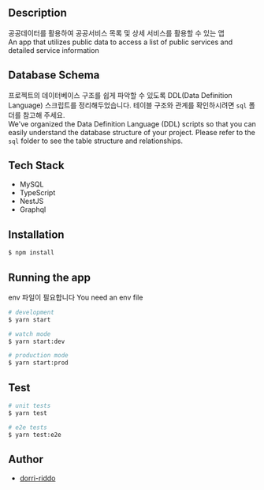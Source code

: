 ## Description

공공데이터를 활용하여 공공서비스 목록 및 상세 서비스를 활용할 수 있는 앱
<br />
An app that utilizes public data to access a list of public services and detailed service information

## Database Schema

프로젝트의 데이터베이스 구조를 쉽게 파악할 수 있도록 DDL(Data Definition Language) 스크립트를 정리해두었습니다.
테이블 구조와 관계를 확인하시려면 `sql` 폴더를 참고해 주세요.
<br />
We've organized the Data Definition Language (DDL) scripts so that you can easily understand the database structure of your project.
Please refer to the `sql` folder to see the table structure and relationships.

## Tech Stack

- MySQL
- TypeScript
- NestJS
- Graphql

## Installation

```bash
$ npm install
```

## Running the app

env 파일이 필요합니다
You need an env file

```bash
# development
$ yarn start

# watch mode
$ yarn start:dev

# production mode
$ yarn start:prod
```

## Test

```bash
# unit tests
$ yarn test

# e2e tests
$ yarn test:e2e
```

## Author

- [dorri-riddo](https://github.com/dorri-riddo/public-service)

